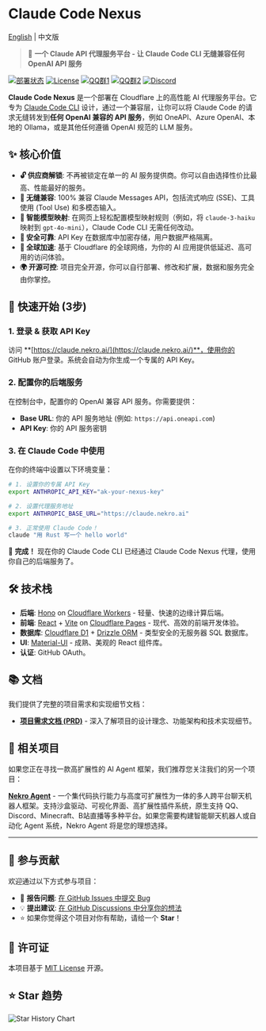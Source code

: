 # Claude Code Nexus

[English](README_EN.md) | 中文版

> 🤖 **一个 Claude API 代理服务平台 - 让 Claude Code CLI 无缝兼容任何 OpenAI API 服务**

[![部署状态](https://img.shields.io/badge/部署-在线-brightgreen)](https://claude.nekro.ai/) [![License](https://img.shields.io/badge/license-MIT-blue.svg)](./LICENSE) [![QQ群1](<https://img.shields.io/badge/QQ群1-636925153(将满)-12B7F3?style=flat-square&logo=tencentqq>)](https://qm.qq.com/q/eT30LxDcSA) [![QQ群2](<https://img.shields.io/badge/QQ群2-679808796(新开)-12B7F3?style=flat-square&logo=tencentqq>)](https://qm.qq.com/q/ZQ6QHdkXu0) [![Discord](https://img.shields.io/badge/Discord-加入频道-5865F2?style=flat-square&logo=discord)](https://discord.gg/eMsgwFnxUB)

**Claude Code Nexus** 是一个部署在 Cloudflare 上的高性能 AI 代理服务平台。它专为 [Claude Code CLI](https://github.com/claude-code/cli) 设计，通过一个兼容层，让你可以将 Claude Code 的请求无缝转发到**任何 OpenAI 兼容的 API 服务**，例如 OneAPI、Azure OpenAI、本地的 Ollama，或是其他任何遵循 OpenAI 规范的 LLM 服务。

## ✨ 核心价值

- **🔓 供应商解锁**: 不再被锁定在单一的 AI 服务提供商。你可以自由选择性价比最高、性能最好的服务。
- **🔌 无缝兼容**: 100% 兼容 Claude Messages API，包括流式响应 (SSE)、工具使用 (Tool Use) 和多模态输入。
- **🎯 智能模型映射**: 在网页上轻松配置模型映射规则（例如，将 `claude-3-haiku` 映射到 `gpt-4o-mini`），Claude Code CLI 无需任何改动。
- **🔐 安全可靠**: API Key 在数据库中加密存储，用户数据严格隔离。
- **🚀 全球加速**: 基于 Cloudflare 的全球网络，为你的 AI 应用提供低延迟、高可用的访问体验。
- **🌍 开源可控**: 项目完全开源，你可以自行部署、修改和扩展，数据和服务完全由你掌控。

## 🚀 快速开始 (3步)

### 1. 登录 & 获取 API Key

访问 **[https://claude.nekro.ai/](https://claude.nekro.ai/)**，使用你的 GitHub 账户登录。系统会自动为你生成一个专属的 API Key。

### 2. 配置你的后端服务

在控制台中，配置你的 OpenAI 兼容 API 服务。你需要提供：

- **Base URL**: 你的 API 服务地址 (例如: `https://api.oneapi.com`)
- **API Key**: 你的 API 服务密钥

### 3. 在 Claude Code 中使用

在你的终端中设置以下环境变量：

```bash
# 1. 设置你的专属 API Key
export ANTHROPIC_API_KEY="ak-your-nexus-key"

# 2. 设置代理服务地址
export ANTHROPIC_BASE_URL="https://claude.nekro.ai"

# 3. 正常使用 Claude Code！
claude "用 Rust 写一个 hello world"
```

🎉 **完成！** 现在你的 Claude Code CLI 已经通过 Claude Code Nexus 代理，使用你自己的后端服务了。

## 🛠️ 技术栈

- **后端**: [Hono](https://hono.dev/) on [Cloudflare Workers](https://workers.cloudflare.com/) - 轻量、快速的边缘计算后端。
- **前端**: [React](https://react.dev/) + [Vite](https://vitejs.dev/) on [Cloudflare Pages](https://pages.cloudflare.com/) - 现代、高效的前端开发体验。
- **数据库**: [Cloudflare D1](https://developers.cloudflare.com/d1/) + [Drizzle ORM](https://orm.drizzle.team/) - 类型安全的无服务器 SQL 数据库。
- **UI**: [Material-UI](https://mui.com/) - 成熟、美观的 React 组件库。
- **认证**: GitHub OAuth。

## 📚 文档

我们提供了完整的项目需求和实现细节文档：

- [**项目需求文档 (PRD)**](./REQUIREMENTS.md) - 深入了解项目的设计理念、功能架构和技术实现细节。

## 🔗 相关项目

如果您正在寻找一款高扩展性的 AI Agent 框架，我们推荐您关注我们的另一个项目：

**[Nekro Agent](https://github.com/KroMiose/nekro-agent)** - 一个集代码执行能力与高度可扩展性为一体的多人跨平台聊天机器人框架。支持沙盒驱动、可视化界面、高扩展性插件系统，原生支持 QQ、Discord、Minecraft、B站直播等多种平台。如果您需要构建智能聊天机器人或自动化 Agent 系统，Nekro Agent 将是您的理想选择。

---

## 🤝 参与贡献

欢迎通过以下方式参与项目：

- 🐛 **报告问题**: [在 GitHub Issues 中提交 Bug](https://github.com/KroMiose/claude-code-nexus/issues)
- 💡 **提出建议**: [在 GitHub Discussions 中分享你的想法](https://github.com/KroMiose/claude-code-nexus/discussions)
- ⭐ 如果你觉得这个项目对你有帮助，请给一个 **Star**！

## 📄 许可证

本项目基于 [MIT License](./LICENSE) 开源。

## ⭐ Star 趋势

![Star History Chart](https://api.star-history.com/svg?repos=KroMiose/claude-code-nexus&type=Date)
